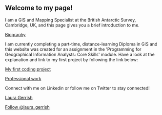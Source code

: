 ## Welcome to my page!

I am a GIS and Mapping Specialist at the British Antarctic Survey, Cambridge, UK, and this page gives you a brief introduction to me.

[Biography](biography.md)

I am currently completing a part-time, distance-learning Diploma in GIS and this website was created for an assignment in the 'Programming for Geographical Information Analysts: Core Skills' module. Have a look at the explanation and link to my first project by following the link below:   

[My first coding project](my_first_code.md)


[Professional work](Professional_work.md)


Connect with me on Linkedin or follow me on Twitter to stay connected! 

<script type="text/javascript" src="https://platform.linkedin.com/badges/js/profile.js" async defer></script>
<div class="LI-profile-badge"  data-version="v1" data-size="medium" data-locale="en_US" data-type="horizontal" data-theme="dark" data-vanity="laura-gerrish-8736a7108"><a class="LI-simple-link" href='https://uk.linkedin.com/in/laura-gerrish-8736a7108?trk=profile-badge'>Laura Gerrish</a></div>

<a href="https://twitter.com/laura_gerrish?ref_src=twsrc%5Etfw" class="twitter-follow-button" data-show-count="false">Follow @laura_gerrish</a><script async src="https://platform.twitter.com/widgets.js" charset="utf-8"></script>   
